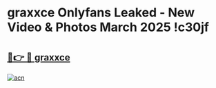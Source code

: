 # graxxce Onlyfans Leaked - New Video & Photos March 2025 !c30jf

# <h2><a href="https://17luxm.iuczelnia.edu.pl?title=graxxce&ref=c30jf">🔗👉 🔴 graxxce</a></h2>

[![acn](https://github.com/user-attachments/assets/0f9c940e-d8b0-45ae-aac7-cd30a18b3e1c)](https://17luxm.iuczelnia.edu.pl?title=graxxce&ref=c30jf)

